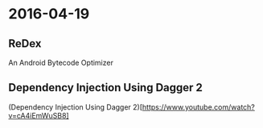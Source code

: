 # 2016-04-19

## ReDex
An Android Bytecode Optimizer

## Dependency Injection Using Dagger 2
(Dependency Injection Using Dagger
2)[https://www.youtube.com/watch?v=cA4iEmWuSB8]



